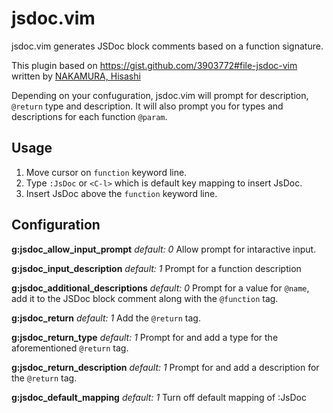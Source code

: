 jsdoc.vim
=========

jsdoc.vim generates JSDoc block comments based on a function signature.

This plugin based on https://gist.github.com/3903772#file-jsdoc-vim written by [NAKAMURA, Hisashi](https://gist.github.com/sunvisor)

Depending on your confuguration, jsdoc.vim will prompt for description, `@return` type and description. It will also prompt you for types and descriptions for each function `@param`.

## Usage
  1. Move cursor on `function` keyword line.
  2. Type `:JsDoc` or `<C-l>` which is default key mapping to insert JsDoc.
  3. Insert JsDoc above the `function` keyword line.

## Configuration
**g:jsdoc_allow_input_prompt** *default: 0*
Allow prompt for intaractive input.

**g:jsdoc_input_description** *default: 1*
Prompt for a function description

**g:jsdoc_additional_descriptions** *default: 0*
Prompt for a value for `@name`, add it to the JSDoc block comment along with the `@function` tag.

**g:jsdoc_return** *default: 1*
Add the `@return` tag.

**g:jsdoc_return_type** *default: 1*
Prompt for and add a type for the aforementioned `@return` tag.

**g:jsdoc_return_description** *default: 1*
Prompt for and add a description for the `@return` tag.

**g:jsdoc_default_mapping** *default: 1*
Turn off default mapping of <C-l> :JsDoc<cr>
